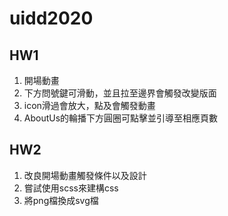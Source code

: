 # uidd2020
## HW1
1. 開場動畫
2. 下方問號鍵可滑動，並且拉至邊界會觸發改變版面
3. icon滑過會放大，點及會觸發動畫
4. AboutUs的輪播下方圓圈可點擊並引導至相應頁數 
## HW2
1. 改良開場動畫觸發條件以及設計
2. 嘗試使用scss來建構css
3. 將png檔換成svg檔
